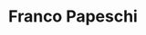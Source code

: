 ---
user: franco
title: Franco Papeschi
position: Creative Director
company: Frog
featured: true
---